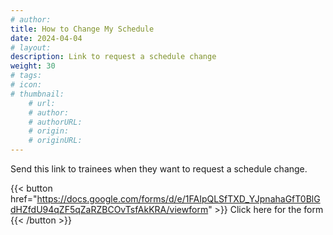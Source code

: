 ```yaml
---
# author: 
title: How to Change My Schedule
date: 2024-04-04
# layout: 
description: Link to request a schedule change
weight: 30
# tags: 
# icon: 
# thumbnail: 
    # url: 
    # author: 
    # authorURL: 
    # origin: 
    # originURL: 
---
```


Send this link to trainees when they want to request a schedule change.

{{< button href="https://docs.google.com/forms/d/e/1FAIpQLSfTXD_YJpnahaGfT0BlGdHZfdU94qZF5qZaRZBCOvTsfAkKRA/viewform" >}}
Click here for the form
{{< /button >}}
